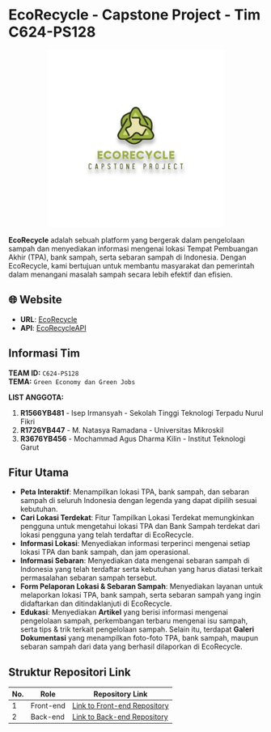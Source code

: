 # EcoRecycle - Capstone Project - Tim C624-PS128

<p align="center">
  <img src="../assets/MainLogoWithBackground.png" alt="LogoEcoRecycle" width="350">
</p>

**EcoRecycle** adalah sebuah platform yang bergerak dalam pengelolaan sampah dan menyediakan informasi mengenai lokasi Tempat Pembuangan Akhir (TPA), bank sampah, serta sebaran sampah di Indonesia. Dengan EcoRecycle, kami bertujuan untuk membantu masyarakat dan pemerintah dalam menangani masalah sampah secara lebih efektif dan efisien.

## 🌐 Website
- **URL**: [EcoRecycle](https://ecorecycle.my.id/)
- **API**: [EcoRecycleAPI](https://api.ecorecycle.my.id/)

## Informasi Tim
**TEAM ID:** `C624-PS128`  
**TEMA:** `Green Economy dan Green Jobs`

**LIST ANGGOTA:**
1. **R1566YB481** - Isep Irmansyah - Sekolah Tinggi Teknologi Terpadu Nurul Fikri
2. **R1726YB447** - M. Natasya Ramadana - Universitas Mikroskil
3. **R3676YB456** - Mochammad Agus Dharma Kilin - Institut Teknologi Garut

## Fitur Utama

- **Peta Interaktif**: Menampilkan lokasi TPA, bank sampah, dan sebaran sampah di seluruh Indonesia dengan legenda yang dapat dipilih sesuai kebutuhan.
- **Cari Lokasi Terdekat**: Fitur Tampilkan Lokasi Terdekat memungkinkan pengguna untuk mengetahui lokasi TPA dan Bank Sampah terdekat dari lokasi pengguna yang telah terdaftar di EcoRecycle.
- **Informasi Lokasi**: Menyediakan informasi terperinci mengenai setiap lokasi TPA dan bank sampah, dan jam operasional.
- **Informasi Sebaran**: Menyediakan data mengenai sebaran sampah di Indonesia yang telah terdaftar serta kebutuhan yang harus diatasi terkait permasalahan sebaran sampah tersebut.
- **Form Pelaporan Lokasi & Sebaran Sampah**: Menyediakan layanan untuk melaporkan lokasi TPA, bank sampah, serta sebaran sampah yang ingin didaftarkan dan ditindaklanjuti di EcoRecycle.
- **Edukasi**: Menyediakan **Artikel** yang berisi informasi mengenai pengelolaan sampah, perkembangan terbaru mengenai isu sampah, serta tips & trik terkait pengelolaan sampah. Selain itu, terdapat **Galeri Dokumentasi** yang menampilkan foto-foto TPA, bank sampah, maupun sebaran sampah dari data yang berhasil dilaporkan di EcoRecycle.


## Struktur Repositori Link
| No. | Role       | Repository Link                      |
|-----|------------|--------------------------------------|
| 1   | Front-end  | [Link to Front-end Repository](https://github.com/EcoRecycle-Capstone-Project-Team/FrontEnd-EcoRecycle)    |
| 2   | Back-end   | [Link to Back-end Repository](https://github.com/EcoRecycle-Capstone-Project-Team/BackEndAPIEcorecycle)     |
